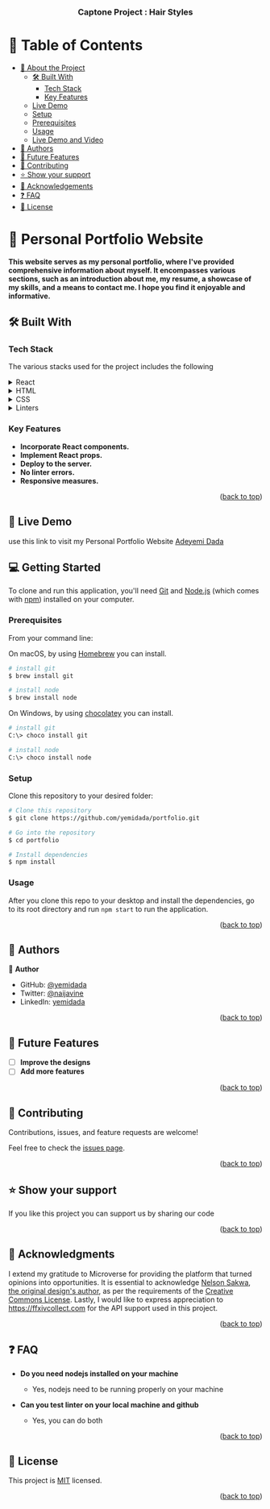 <a name="readme-top"></a>


<div align="center">
  <h3><b>Captone Project : Hair Styles </b></h3>

</div>


# 📗 Table of Contents

- [📖 About the Project](#about-project)
  - [🛠 Built With](#built-with)
    - [Tech Stack](#tech-stack)
    - [Key Features](#key-features)
  - [Live Demo](#demo)
  - [Setup](#setup)
  - [Prerequisites](#prerequisites)
  - [Usage](#usage)
  - [Live Demo and Video](#demo)
- [👥 Authors](#authors)
- [🔭 Future Features](#future-features)
- [🤝 Contributing](#contributing)
- [⭐️ Show your support](#support)
- [🙏 Acknowledgements](#acknowledgements)
- [❓ FAQ](#faq)
- [📝 License](#license)


# 📖 Personal Portfolio Website  <a name="about-project"></a>

**This website serves as my personal portfolio, where I've provided comprehensive information about myself. It encompasses various sections, such as an introduction about me, my resume, a showcase of my skills, and a means to contact me. I hope you find it enjoyable and informative.**



## 🛠 Built With <a name="built-with"></a>

### Tech Stack <a name="tech-stack"></a>

The various stacks used for the project includes the following
<details>
  <summary>React</summary>
</details>

<details>
  <summary>HTML</summary>
</details>

<details>
  <summary>CSS</summary>
</details>

<details>
<summary>Linters</summary>
</details>


### Key Features <a name="key-features"></a>


- **Incorporate React components.**
- **Implement React props.**
- **Deploy to the server.**
- **No linter errors.**
- **Responsive measures.**


<p align="right">(<a href="#readme-top">back to top</a>)</p>


## 🚀 Live Demo <a name="demo"></a>

use this link to visit my Personal Portfolio Website <a href="https://portfolio-yemidada.vercel.app/">Adeyemi Dada</a>


## 💻 Getting Started <a name="getting-started"></a>

To clone and run this application, you'll need [Git](https://git-scm.com) and [Node.js](https://nodejs.org/en/download/) (which comes with [npm](http://npmjs.com)) installed on your computer.

### Prerequisites
From your command line:

On macOS, by using [Homebrew](https://brew.sh/) you can install.

```bash
# install git
$ brew install git
```

```bash
# install node
$ brew install node
```

On Windows, by using [chocolatey](https://chocolatey.org) you can install.

```bash
# install git
C:\> choco install git
```


```bash
# install node
C:\> choco install node
```

### Setup

Clone this repository to your desired folder:

```bash
# Clone this repository
$ git clone https://github.com/yemidada/portfolio.git

# Go into the repository
$ cd portfolio

# Install dependencies
$ npm install

```

### Usage

After you clone this repo to your desktop and install the dependencies, go to its root directory and run `npm start` to run the application.


<p align="right">(<a href="#readme-top">back to top</a>)</p>


## 👥 Authors <a name="authors"></a>


👤 **Author**

- GitHub: [@yemidada](https://github.com/yemidada)
- Twitter: [@naijavine](https://twitter.com/naijavine)
- LinkedIn: [yemidada](https://linkedin.com/in/yemidada)


<p align="right">(<a href="#readme-top">back to top</a>)</p>


## 🔭 Future Features <a name="future-features"></a>


- [ ] **Improve the designs**
- [ ] **Add more features**

<p align="right">(<a href="#readme-top">back to top</a>)</p>


## 🤝 Contributing <a name="contributing"></a>

Contributions, issues, and feature requests are welcome!

Feel free to check the [issues page](../../issues/).

<p align="right">(<a href="#readme-top">back to top</a>)</p>


## ⭐️ Show your support <a name="support"></a>

If you like this project you can support us  by sharing our code

<p align="right">(<a href="#readme-top">back to top</a>)</p>


## 🙏 Acknowledgments <a name="acknowledgements"></a>

I extend my gratitude to Microverse for providing the platform that turned opinions into opportunities. It is essential to acknowledge <a target="_blank" href="https://www.behance.net/sakwadesignstudio">Nelson Sakwa</a>,  <a target="_blank" href="https://www.behance.net/gallery/31579789/Ballhead-App-(Free-PSDs)">the original design's author</a>, as per the requirements of the <a href="https://creativecommons.org/licenses/">Creative Commons License</a>. Lastly, I would like to express appreciation to <a target="_blank" href="https://ffxivcollect.com">https://ffxivcollect.com</a> for the API support used in this project.


<p align="right">(<a href="#readme-top">back to top</a>)</p>


## ❓ FAQ <a name="faq"></a>


- **Do you need nodejs installed on your machine**

  - Yes, nodejs need to be running properly on your machine

- **Can you test linter on your local machine and github**

  - Yes, you can do both

<p align="right">(<a href="#readme-top">back to top</a>)</p>


## 📝 License <a name="license"></a>

 This project is [MIT](./MIT.md) licensed. 


<p align="right">(<a href="#readme-top">back to top</a>)</p>